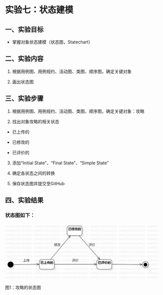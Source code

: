 # 实验七：状态建模

## 一、实验目标

- 掌握对象状态建模（状态图，Statechart）

## 二、实验内容

1. 根据用例图、用例规约、活动图、类图、顺序图，确定关键对象

2. 画出状态图

## 三、实验步骤

1. 根据用例图、用例规约、活动图、类图、顺序图，确定关键对象：攻略

2. 找出对象攻略的相关状态

- 已上传的

- 已修改的

- 已评价的

3. 添加“Initial State”、“Final State”、“Simple State”

4. 确定各状态之间的转换

5. 保存状态图并提交至GitHub

## 四、实验结果

### 状态图如下：

![UML攻略的状态图](./model7_攻略的状态图.jpg)

图1：攻略的状态图
